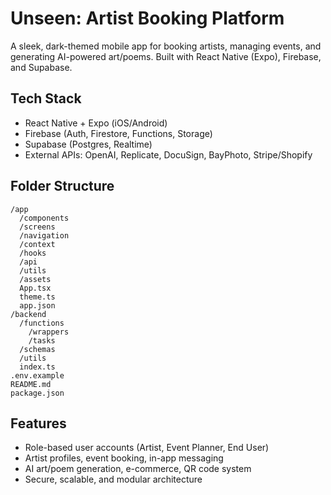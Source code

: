 # Unseen: Artist Booking Platform

A sleek, dark-themed mobile app for booking artists, managing events, and generating AI-powered art/poems. Built with React Native (Expo), Firebase, and Supabase.

## Tech Stack
- React Native + Expo (iOS/Android)
- Firebase (Auth, Firestore, Functions, Storage)
- Supabase (Postgres, Realtime)
- External APIs: OpenAI, Replicate, DocuSign, BayPhoto, Stripe/Shopify

## Folder Structure
```
/app
  /components
  /screens
  /navigation
  /context
  /hooks
  /api
  /utils
  /assets
  App.tsx
  theme.ts
  app.json
/backend
  /functions
    /wrappers
    /tasks
  /schemas
  /utils
  index.ts
.env.example
README.md
package.json
```

## Features
- Role-based user accounts (Artist, Event Planner, End User)
- Artist profiles, event booking, in-app messaging
- AI art/poem generation, e-commerce, QR code system
- Secure, scalable, and modular architecture
